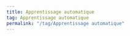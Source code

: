```yaml
---
title: Apprentissage automatique
tag: Apprentissage automatique
permalink: "/tag/Apprentissage automatique"
---
```

